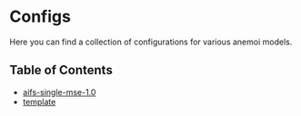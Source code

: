 # Configs

Here you can find a collection of configurations for various anemoi models.

<!-- CONTENTS:START -->
<!-- Updated:Fri Apr  4 17:07:46 UTC 2025 -->
## Table of Contents

- [aifs-single-mse-1.0](/configs/aifs/aifs-single-mse-1.0)
- [template](/configs/template)
<!-- CONTENTS:END -->
